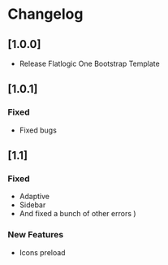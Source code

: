# Changelog
## [1.0.0]

- Release Flatlogic One Bootstrap Template

## [1.0.1]

### Fixed
    
 - Fixed bugs
 
## [1.1]

### Fixed
    
- Adaptive
- Sidebar
- And fixed a bunch of other errors )

### New Features

- Icons preload
